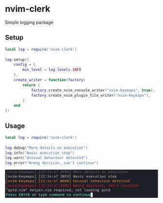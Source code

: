 # nvim-clerk

Simple logging package

## Setup

```lua
local log = require('nvim-clerk')

log.setup({
    config = {
        min_level = log.levels.INFO
    },
    create_writer = function(factory)
        return {
            factory.create_nvim_console_writer("nvim-keymaps", true),
            factory.create_nvim_plugin_file_writer("nvim-keymaps"),
        }
    end
})
```
## Usage

```lua
local log = require('nvim-clerk')

log.debug("More details on execution")
log.info("Basic execution step")
log.warn("Unusual behaviour detected")
log.error("Wrong decision, can't continue")
```

![nvim-console-writer](./_docs/nvim-console-messages.png)

